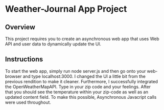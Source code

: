 # Weather-Journal App Project

## Overview
This project requires you to create an asynchronous web app that uses Web API and user data to dynamically update the UI. 

## Instructions
To start the web app, simply run node server.js and then go onto your web-browser and type localhost:3000. I changed the UI a little bit from the previous rendition to make it cleaner. Furthermore, I successfully integrated the OpenWeatherMapAPI. Type in your zip code and your feelings. After that you should see the temperature within your zip-code as well as an updated content field. To make this possible, Asynchronous Javacript calls were used throughout. 